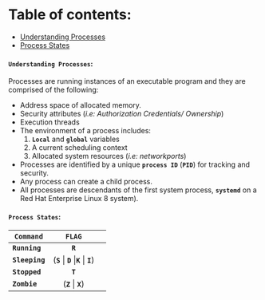 # **Table of contents**:
  - [Understanding Processes](#understanding-processess)
  - [Process States](#process-states)



#### **`Understanding Processes`**:

Processes are running instances of an executable program and they are comprised of the following:
- Address space of allocated memory.
- Security attributes (*i.e: Authorization Credentials/ Ownership*)
- Execution threads 
- The environment of a process includes:
  1. **`Local`** and **`global`** variables
  2. A current scheduling context
  3. Allocated system resources (*i.e: networkports*)
- Processes are identified by a unique **`process ID`** (**`PID`**) for tracking
and security. 
- Any process can create a child process. 
- All processes are descendants of the first system process, **`systemd`** on a Red Hat Enterprise Linux 8 system).

#### **`Process States`**:


|         **`Command`**  |     **`FLAG`**                    |                   |
|------------------------|:---------------------------------:|:-----------------:| 
| **`Running`**          |**`R`**                            |                   |
| **`Sleeping`**         | (**`S`** \| **`D`** \|**`K`** \| **`I`**) |                   |
| **`Stopped`**          |  **`T`**         |                   |
| **`Zombie`**           | (**`Z`** \| **`X`**)   |                   |
